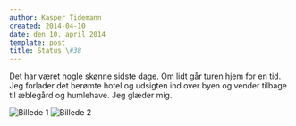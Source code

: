 ```yaml
---
author: Kasper Tidemann
created: 2014-04-10
date: den 10. april 2014
template: post
title: Status \#38
---
```


Det har været nogle skønne sidste dage. Om lidt går turen hjem for en tid. Jeg forlader det berømte hotel og udsigten ind over byen og vender tilbage til æblegård og humlehave. Jeg glæder mig.

![Billede 1](/photos/status-38/1.jpg)
![Billede 2](/photos/status-38/2.jpg)